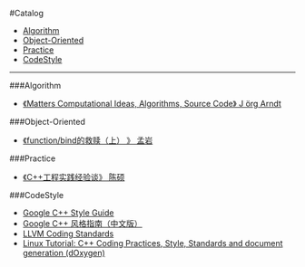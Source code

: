 #Catalog
* [Algorithm](#Algorithm)
* [Object-Oriented](#Object-Oriented)
* [Practice](#Practice)
* [CodeStyle](#CodeStyle)

___
###Algorithm

* [《Matters Computational Ideas, Algorithms, Source Code》 J ̈org Arndt](http://www.jjj.de/fxt/fxtbook.pdf)

###Object-Oriented

* [《function/bind的救赎（上） 》 孟岩](http://blog.csdn.net/myan/article/details/5928531)


###Practice

* [《C++工程实践经验谈》 陈硕](https://cloud.github.com/downloads/chenshuo/documents/CppPractice.pdf)

###CodeStyle

* [Google C++ Style Guide](https://google.github.io/styleguide/cppguide.html)
* [Google C++ 风格指南（中文版）](http://zh-google-styleguide.readthedocs.io/en/latest/google-cpp-styleguide/contents/)
* [LLVM Coding Standards](http://llvm.org/docs/CodingStandards.html#hl_dontinclude)
* [Linux Tutorial: C++ Coding Practices, Style, Standards and document generation (dOxygen)](http://www.yolinux.com/TUTORIALS/LinuxTutorialC++CodingStyle.html#STYLE)
